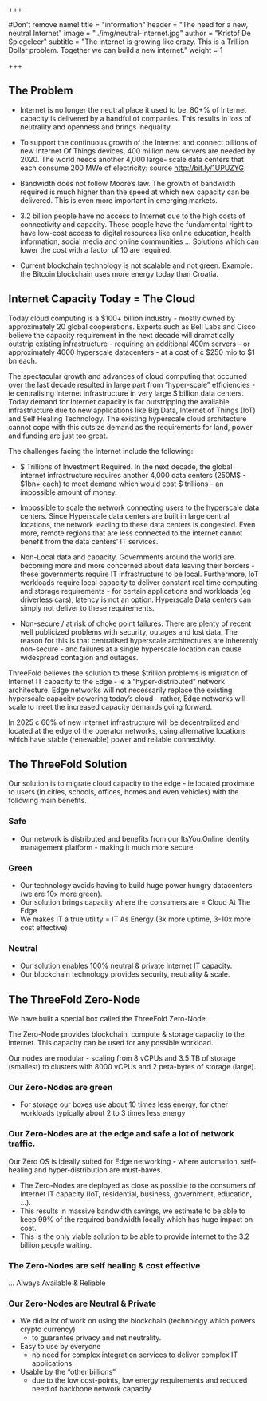 +++

#Don't remove name!
title = "information"
header = "The need for a new, neutral Internet"
image = "../img/neutral-internet.jpg"
author = "Kristof De Spiegeleer"
subtitle = "The internet is growing like crazy. This is a Trillion Dollar problem. Together we can build a new internet."
weight = 1

+++



## The Problem

- Internet is no longer the neutral place it used to be. 80+% of Internet capacity is delivered by a handful of companies. This results in loss of neutrality and openness and brings inequality.

- To support the continuous growth of the Internet and connect billions of new Internet Of Things devices, 400 million new servers are needed by 2020. The world needs another 4,000 large- scale data centers that each consume 200 MWe of electricity: source http://bit.ly/1UPUZYG.

- Bandwidth does not follow Moore’s law. The growth of bandwidth required is much higher than the speed at which new capacity can be delivered.
This is even more important in emerging markets.

- 3.2 billion people have no access to Internet due to the high costs of connectivity and capacity. These people have the fundamental right to have low-cost access to digital resources like online education, health information, social media and online communities ...
Solutions which can lower the cost with a factor of 10 are required.

- Current blockchain technology is not scalable and not green. Example: the Bitcoin blockchain uses more energy today than Croatia.


## Internet Capacity Today = The Cloud

Today cloud computing is a $100+ billion industry - mostly owned by approximately 20 global cooperations. Experts such as Bell Labs and Cisco believe the capacity requirement in the next decade will dramatically outstrip existing infrastructure - requiring an additional 400m servers - or approximately 4000 hyperscale datacenters - at a cost of c $250 mio to $1 bn each.

The spectacular growth and advances of cloud computing that occurred over the last decade resulted in large part from “hyper-scale” efficiencies - ie centralising Internet infrastructure in very large $ billion data centers.  Today demand for Internet capacity is far outstripping the available infrastructure due to new applications like Big Data, Internet of Things (IoT) and Self Healing Technology.  The existing hyperscale cloud architecture cannot cope with this outsize demand as the requirements for land, power and funding are just too great.  

The challenges facing the Internet include the following::

- $ Trillions of Investment Required.  In the next decade, the global internet infrastructure requires another 4,000 data centers (250M$ - $1bn+ each) to meet demand which would cost $ trillions - an impossible amount of money.

- Impossible to scale the network connecting users to the hyperscale data centers.  Since Hyperscale data centers are built in large central locations, the network leading to these data centers is congested.  Even more, remote regions that are less connected to the internet cannot benefit from the data centers’ IT services.

- Non-Local data and capacity.  Governments around the world are becoming more and more concerned about data leaving their borders - these governments require IT infrastructure to be local.  Furthermore, IoT workloads require local capacity to deliver constant real time computing and storage requirements - for certain applications and workloads (eg driverless cars), latency is not an option.   Hyperscale Data centers can simply not deliver to these requirements.

- Non-secure / at risk of choke point failures.  There are plenty of recent well publicized problems with security, outages and lost data.  The reason for this is that centralised hyperscale architectures are inherently non-secure - and failures at a single hyperscale location can cause widespread contagion and outages.

ThreeFold believes the solution to these $trillion problems is migration of Internet IT capacity to the Edge - ie a “hyper-distributed” network architecture.  Edge networks will not necessarily replace the existing hyperscale capacity powering today’s cloud - rather, Edge networks will scale to meet the increased capacity demands going forward.

In 2025 c 60% of new internet infrastructure will be decentralized and located at the edge of the operator networks, using alternative locations which have stable (renewable) power and reliable connectivity.

## The ThreeFold Solution

Our solution is to migrate cloud capacity to the edge - ie located proximate to users (in cities, schools, offices, homes and even vehicles) with the following main benefits.

### Safe

- Our network is distributed and benefits from our ItsYou.Online identity management platform - making it much more secure

### Green

- Our technology avoids having to build huge power hungry datacenters (we are 10x more green).
- Our solution brings capacity where the consumers are = Cloud At The Edge
- We makes IT a true utility = IT As Energy (3x more uptime, 3-10x more cost effective)

### Neutral

- Our solution enables 100% neutral & private Internet IT capacity.
- Our blockchain technology provides security, neutrality & scale.


## The ThreeFold Zero-Node

We have built a special box called the ThreeFold Zero-Node.

The Zero-Node provides blockchain, compute & storage capacity to the internet.
This capacity can be used for any possible workload.

Our nodes are modular - scaling from 8 vCPUs and 3.5 TB of storage (smallest) to clusters with 8000 vCPUs and 2 peta-bytes of storage (large).

### Our Zero-Nodes are green

- For storage our boxes use about 10 times less energy, for other workloads typically about 2 to 3 times less energy

### Our Zero-Nodes are at the edge and safe a lot of network traffic.

Our Zero OS is ideally suited for Edge networking - where automation, self-healing and hyper-distribution are must-haves.  
- The Zero-Nodes are deployed as close as possible to the consumers of Internet IT capacity (IoT, residential, business, government, education, …).
- This results in massive bandwidth savings, we estimate to be able to keep 99% of the required bandwidth locally which has huge impact on cost.
- This is the only viable solution to be able to provide internet to the 3.2 billion people waiting.

### The Zero-Nodes are self healing & cost effective

... Always Available & Reliable

### Our Zero-Nodes are Neutral & Private

- We did a lot of work on using the blockchain (technology which powers crypto currency)
	- to guarantee privacy and net neutrality.
- Easy to use by everyone
	- no need for complex integration services to deliver complex IT applications
- Usable by the “other billions”
	- due to the low cost-points, low energy requirements and reduced need of backbone network capacity
